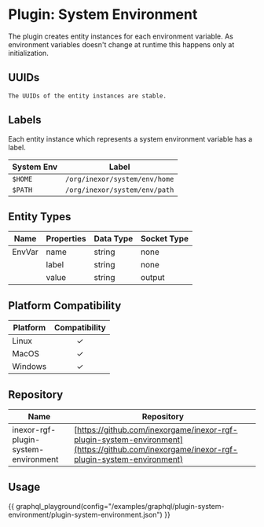 # Plugin: System Environment

The plugin creates entity instances for each environment variable. As environment variables doesn't change at runtime
this happens only at initialization.

## UUIDs

```admonish info
The UUIDs of the entity instances are stable.
```

## Labels

Each entity instance which represents a system environment variable has a label.

| System Env  | Label                         |
|-------------|-------------------------------|
| `$HOME`     | `/org/inexor/system/env/home` |
| `$PATH`     | `/org/inexor/system/env/path` |

## Entity Types

| Name   | Properties | Data Type | Socket Type |
|--------|------------|-----------|-------------|
| EnvVar | name       | string    | none        |
|        | label      | string    | none        |
|        | value      | string    | output      |

## Platform Compatibility

| Platform | Compatibility |
|----------|:-------------:|
| Linux    |       ✓       |
| MacOS    |       ✓       |
| Windows  |       ✓       |

## Repository

| Name                                 | Repository                                                                                                                               |
|--------------------------------------|------------------------------------------------------------------------------------------------------------------------------------------|
| inexor-rgf-plugin-system-environment | [https://github.com/inexorgame/inexor-rgf-plugin-system-environment](https://github.com/inexorgame/inexor-rgf-plugin-system-environment) |

## Usage

{{ graphql_playground(config="/examples/graphql/plugin-system-environment/plugin-system-environment.json") }}
